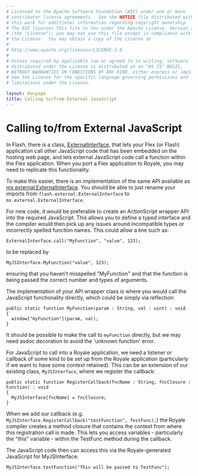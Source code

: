 ```yaml
---
# Licensed to the Apache Software Foundation (ASF) under one or more
# contributor license agreements.  See the NOTICE file distributed with
# this work for additional information regarding copyright ownership.
# The ASF licenses this file to You under the Apache License, Version 2.0
# (the "License"); you may not use this file except in compliance with
# the License.  You may obtain a copy of the License at
# 
# http://www.apache.org/licenses/LICENSE-2.0
# 
# Unless required by applicable law or agreed to in writing, software
# distributed under the License is distributed on an "AS IS" BASIS,
# WITHOUT WARRANTIES OR CONDITIONS OF ANY KIND, either express or implied.
# See the License for the specific language governing permissions and
# limitations under the License.

layout: docpage
title: Calling to/from External JavaScript
---
```


# Calling to/from External JavaScript

In Flash, there is a class,
<A HREF="https://help.adobe.com/en_US/FlashPlatform/reference/actionscript/3/flash/external/ExternalInterface.html" target="_blank">ExternalInterface</A>,
that lets your Flex (or Flash) application call other JavaScript code that has been embedded on the hosting web page,
and lets external JavaScript code call a function within the Flex application. When you port a Flex application to Royale,
you may need to replicate this functionality.

To make this easier, there is an implementation of the same API available as
<A HREF="https://github.com/apache/royale-asjs/blob/develop/frameworks/projects/MXRoyale/src/main/royale/mx/external/ExternalInterface.as" target="_blank">mx.external.ExternalInterface</A>.
You should be able to just rename your imports from `flash.external.ExternalInterface` to `mx.external.ExternalInterface`.

For new code, it would be preferable to create an ActionScript wrapper API into the required JavaScript.
This allows you to define a typed interface and the compiler would then pick up any issues around incompatible types
or incorrectly spelled function names. This could allow a line such as:
```
ExternalInterface.call("MyFunction", "value", 123);
```
to be replaced by
```
MyJSInterface.MyFunction("value", 123);
```
ensuring that you haven't misspelled "MyFunction" and that the function is being passed the correct number and types of arguments.

The implementation of your API wrapper class is where you would call the JavaScript functionality directly, which could be simply via reflection:
```
public static function MyFunction(param : String, val : uint) : void
{
  window["myFunction"](param, val);
}
```
It should be possible to make the call to `myFunction` directly, but we may need asdoc decoration to avoid the 'unknown function' error.

For JavaScript to call into a Royale application, we need a listener or callback of some kind to be set up from the Royale application
(particularly if we want to have some context retained). This can be an extension of our existing class, `MyJSInterface`, where we register the callback:
```
public static function RegisterCallback(fncName : String, fncClosure : Function) : void
{
  MyJSInterface[fncName] = fncClosure;
}
```
When we add our callback (e.g. `MyJSInterface.RegisterCallback("testFunction", TestFunc);`)
the Royale compiler creates a method closure that contains the context from where this registration call is made. This lets you access variables - particularly the "this" variable - within the TestFunc method during the callback.

The JavaScript code then can access this via the Royale-generated JavaScript for MyJSInterface:
```
MyJSInterface.testFunction("This will be passed to TestFunc");
```

